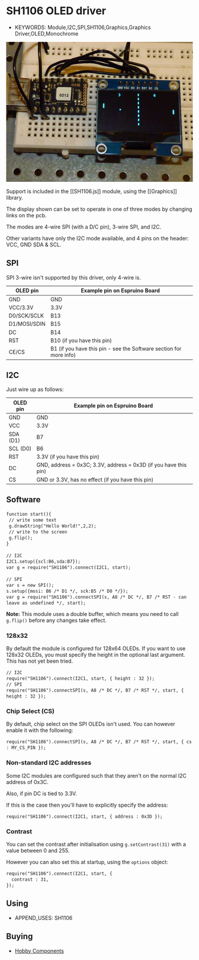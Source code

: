 <!--- Copyright (c) 2015 J H Richards. See the file LICENSE for copying permission. -->
SH1106 OLED driver
=====================

* KEYWORDS: Module,I2C,SPI,SH1106,Graphics,Graphics Driver,OLED,Monochrome

![Generic SH1106 display](SH1106/SH1106.jpg)

Support is included in the [[SH1106.js]] module, using the [[Graphics]] library.

The display shown can be set to operate in one of three modes by changing links on the pcb.

The modes are 4-wire SPI (with a D/C pin), 3-wire SPI, and I2C.

Other variants have only the I2C mode available, and 4 pins on the header: VCC, GND SDA & SCL.

SPI
---

SPI 3-wire isn't supported by this driver, only 4-wire is.

| OLED pin  | Example pin on Espruino Board |
|-----------|-------------------------------|
| GND       | GND |
| VCC/3.3V       | 3.3V |
| D0/SCK/SCLK    | B13 |
| D1/MOSI/SDIN   | B15 |
| DC        | B14 |
| RST       | B10 (if you have this pin) |
| CE/CS     | B1 (if you have this pin - see the Software section for more info) |

I2C
---

Just wire up as follows:

| OLED pin | Example pin on Espruino Board |
|----------|-------------------------------|
| GND      | GND |
| VCC    | 3.3V |
| SDA (D1)    | B7 |
| SCL (D0)  | B6 |
| RST | 3.3V (if you have this pin) |
| DC | GND, address = 0x3C; 3.3V, address = 0x3D (if you have this pin) |
| CS | GND or 3.3V, has no effect (if you have this pin) |

Software
-------

```
function start(){
 // write some text
 g.drawString("Hello World!",2,2);
 // write to the screen
 g.flip(); 
}

// I2C
I2C1.setup({scl:B6,sda:B7});
var g = require("SH1106").connect(I2C1, start);

// SPI
var s = new SPI();
s.setup({mosi: B6 /* D1 */, sck:B5 /* D0 */});
var g = require("SH1106").connectSPI(s, A8 /* DC */, B7 /* RST - can leave as undefined */, start);
```

**Note:** This module uses a double buffer, which means you need to call ```g.flip()``` before any changes take effect.

### 128x32

By default the module is configured for 128x64 OLEDs. If you want to use 128x32 OLEDs, you must specify the height in the optional last argument. This has not yet been tried.

```
// I2C
require("SH1106").connect(I2C1, start, { height : 32 });
// SPI
require("SH1106").connectSPI(s, A8 /* DC */, B7 /* RST */, start, { height : 32 });
```

### Chip Select (CS)

By default, chip select on the SPI OLEDs isn't used. You can however enable it with the following:

```
require("SH1106").connectSPI(s, A8 /* DC */, B7 /* RST */, start, { cs : MY_CS_PIN });
```

### Non-standard I2C addresses

Some I2C modules are configured such that they aren't on the normal I2C address of 0x3C.

Also, if pin DC is tied to 3.3V.

If this is the case then you'll have to explicitly specify the address:

```
require("SH1106").connect(I2C1, start, { address : 0x3D });
```

### Contrast

You can set the contrast after initialisation using `g.setContrast(31)` with a value between 0 and 255.

However you can also set this at startup, using the `options` object:

```
require("SH1106").connect(I2C1, start, { 
  contrast : 31,
});
```

Using 
-----

* APPEND_USES: SH1106

Buying
-----

* [Hobby Components](http://hobbycomponents.com/displays/622-3-sh1106-uoled-display-module-white)
